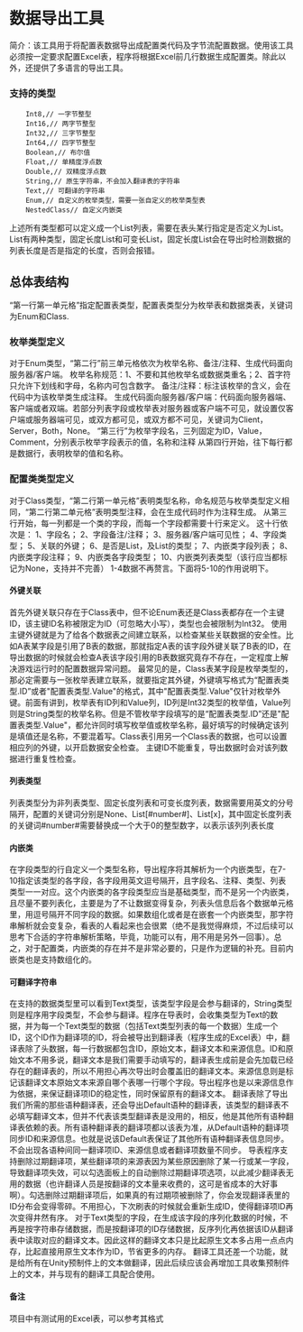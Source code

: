 # 数据导出工具
简介：该工具用于将配置表数据导出成配置类代码及字节流配置数据。使用该工具必须按一定要求配置Excel表，程序将根据Excel前几行数据生成配置类。除此以外，还提供了多语言的导出工具。

### 支持的类型
        Int8,// 一字节整型
        Int16,// 两字节整型
        Int32,// 三字节整型
        Int64,// 四字节整型
        Boolean,// 布尔值
        Float,// 单精度浮点数
        Double,// 双精度浮点数
        String,// 原生字符串，不会加入翻译表的字符串
        Text,// 可翻译的字符串
        Enum,// 自定义的枚举类型，需要一张自定义的枚举类型表
        NestedClass// 自定义内嵌类
上述所有类型都可以定义成一个List列表，需要在表头某行指定是否定义为List。
List有两种类型，固定长度List和可变长List，固定长度List会在导出时检测数据的列表长度是否是指定的长度，否则会报错。
        
## 总体表结构
“第一行第一单元格”指定配置表类型，配置表类型分为枚举表和数据类表，关键词为Enum和Class.
### 枚举类型定义
对于Enum类型，“第二行”前三单元格依次为枚举名称、备注/注释、生成代码面向服务器/客户端。
枚举名称规范：1、不要和其他枚举名或数据类重名；2、首字符只允许下划线和字母，名称内可包含数字。
备注/注释：标注该枚举的含义，会在代码中为该枚举类生成注释。
生成代码面向服务器/客户端：代码面向服务器端、客户端或者双端。若部分列表字段或枚举表对服务器或客户端不可见，就设置仅客户端或服务器端可见，或双方都可见，或双方都不可见，关键词为Client，Server，Both，None。
“第三行”为枚举字段名，三列固定为ID，Value，Comment，分别表示枚举字段表示的值，名称和注释
从第四行开始，往下每行都是数据行，表明枚举的值和名称。
### 配置类类型定义
对于Class类型，“第二行第一单元格”表明类型名称，命名规范与枚举类型定义相同，“第二行第二单元格”表明类型注释，会在生成代码时作为注释生成。
从第三行开始，每一列都是一个类的字段，而每一个字段都需要十行来定义。
这十行依次是：
1、字段名；
2、字段备注/注释；
3、服务器/客户端可见性；
4、字段类型；
5、关联的外键；
6、是否是List，及List的类型；
7、内嵌类字段列表；
8、内嵌类字段注释；
9、内嵌类各字段类型；
10、内嵌类列表类型（该行应当都标记为None，支持并不完善）
1-4数据不再赘言。下面将5-10的作用说明下。
#### 外键关联
首先外键关联只存在于Class表中，但不论Enum表还是Class表都存在一个主键ID，该主键ID名称被限定为ID（可忽略大小写），类型也会被限制为Int32。
使用主键外键就是为了给各个数据表之间建立联系，以检查某些关联数据的安全性。比如A表某字段是引用了B表的数据，那就指定A表的该字段外键关联了B表的ID，在导出数据的时候就会检查A表该字段引用的B表数据究竟存不存在，一定程度上解决游戏运行时的配置数据异常问题。
最常见的是，Class表某字段是枚举类型的，那必定需要与一张枚举表建立联系，就要指定其外键，外键填写格式为“配置表类型.ID”或者"配置表类型.Value"的格式，其中"配置表类型.Value"仅针对枚举外键。前面有讲到，枚举表有ID列和Value列，ID列是Int32类型的枚举值，Value列则是String类型的枚举名称。但是不管枚举字段填写的是“配置表类型.ID”还是"配置表类型.Value"，都允许同时填写枚举值或枚举名称，最好填写的时候确定该列是填值还是名称，不要混着写。Class表引用另一个Class表的数据，也可以设置相应列的外键，以开启数据安全检查。
主键ID不能重复，导出数据时会对该列数据进行重复性检查。
#### 列表类型
列表类型分为非列表类型、固定长度列表和可变长度列表，数据需要用英文的分号隔开，配置的关键词分别是None、List[#number#]、List[x]，其中固定长度列表的关键词#number#需要替换成一个大于0的整型数字，以表示该列列表长度
#### 内嵌类
在字段类型的行自定义一个类型名称，导出程序将其解析为一个内嵌类型，在7-10指定该类型的各字段，各字段用英文逗号隔开，且字段名、注释、类型、列表类型一一对应。这个内嵌类的各字段类型应当是基础类型，而不是另一个内嵌类，且尽量不要列表化，主要是为了不让数据变得复杂，列表头信息后各个数据单元格里，用逗号隔开不同字段的数据。如果数组化或者是在嵌套一个内嵌类型，那字符串解析就会变复杂，看表的人看起来也会很累（绝不是我觉得麻烦，不过后续可以思考下合适的字符串解析策略，毕竟，功能可以有，用不用是另外一回事）。总之，对于配置类，内嵌类的存在并不是非常必要的，只是作为逻辑的补充。目前内嵌类也是支持数组化的。
#### 可翻译字符串
在支持的数据类型里可以看到Text类型，该类型字段是会参与翻译的，String类型则是程序用字段类型，不会参与翻译。程序在导表时，会收集类型为Text的数据，并为每一个Text类型的数据（包括Text类型列表的每一个数据）生成一个ID，这个ID作为翻译项的ID，将会被导出到翻译表（程序生成的Excel表）中，翻译表除了头数据，每一行数据都包含ID，原始文本，翻译文本和来源信息。ID和原始文本不用多说，翻译文本是我们需要手动填写的，翻译表生成前是会先加载已经存在的翻译表的，所以不用担心再次导出时会覆盖旧的翻译文本。来源信息则是标记该翻译文本原始文本来源自哪个表哪一行哪个字段。导出程序也是以来源信息作为依据，来保证翻译项ID的稳定性，同时保留原有的翻译文本。
翻译表除了导出我们所需的那些语种翻译表，还会导出Default语种的翻译表，该类型的翻译表不必填写翻译文本，但并不代表该类型翻译表是没用的，相反，他是其他所有语种翻译表依赖的表。所有语种翻译表的翻译项都以该表为准，从Default语种的翻译项同步ID和来源信息。也就是说该Default表保证了其他所有语种翻译表信息同步。不会出现各语种间同一翻译项ID、来源信息或者翻译项数量不同步。
导表程序支持删除过期翻译项，某些翻译项的来源表因为某些原因删除了某一行或某一字段，导致翻译项失效，可以勾选面板上的自动删除过期翻译项选项，以此减少翻译表无用的数据（也许翻译人员是按翻译的文本量来收费的，这可是省成本的大好事啊）。勾选删除过期翻译项后，如果真的有过期项被删除了，你会发现翻译表里的ID分布会变得零碎。不用担心，下次刷表的时候就会重新生成ID，使得翻译项ID再次变得井然有序。
对于Text类型的字段，在生成该字段的序列化数据的时候，不再是按字符串存储数据，而是按翻译项的ID存储数据，反序列化再依据该ID从翻译表中读取对应的翻译文本。因此这样的翻译文本只是比起原生文本多占用一点点内存，比起直接用原生文本作为ID，节省更多的内存。
翻译工具还差一个功能，就是给所有在Unity预制件上的文本做翻译，因此后续应该会再增加工具收集预制件上的文本，并与现有的翻译工具配合使用。
#### 备注
项目中有测试用的Excel表，可以参考其格式